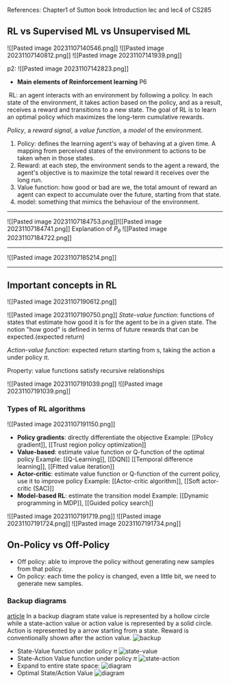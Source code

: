 References: 
Chapter1 of Sutton book
Introduction lec and lec4 of CS285

## **RL vs Supervised ML vs Unsupervised ML**

![[Pasted image 20231107140546.png]]
![[Pasted image 20231107140812.png]]
![[Pasted image 20231107141939.png]]

p2:
![[Pasted image 20231107142823.png]]

- **Main elements of Reinforcement learning** P6

 RL: an agent interacts with an environment by following a policy. In each state of the environment, it takes action based on the policy, and as a result, receives a reward and transitions to a new state. The goal of RL is to learn an optimal policy which maximizes the long-term cumulative rewards.

*Policy*, a *reward signal*, a *value function*, a *model* of the environment.
1. Policy: defines the learning agent's way of behaving at a given time. A mapping from perceived states of the environment to actions to be taken when in those states.
2. Reward: at each step, the environment sends to the agent a reward, the agent's objective is to maximize the total reward it receives over the long run.
3. Value function: how good or bad are we, the total amount of reward an agent can expect to accumulate over the future, starting from that state.
4. model: something that mimics the behaviour of the environment.

-------------------------------------------------------------
![[Pasted image 20231107184753.png]]![[Pasted image 20231107184741.png]]
Explanation of $P_{\theta}$
![[Pasted image 20231107184722.png]]


-------------------------------------------------------------
![[Pasted image 20231107185214.png]]

---------------------------------
## Important concepts in RL
![[Pasted image 20231107190612.png]]

![[Pasted image 20231107190750.png]]
*State-value function*: functions of states that estimate how good it is for the agent to be in a given state. The notion "how good" is defined in terms of future rewards that can be expected.(expected return)

*Action-value function*: expected return starting from s, taking the action a under policy $\pi$.

Property: value functions satisfy recursive relationships


![[Pasted image 20231107191039.png]]
![[Pasted image 20231107191039.png]]

### Types of RL algorithms
![[Pasted image 20231107191150.png]]
- **Policy gradients**: directly differentiate the objective
Example: [[Policy gradient]], [[Trust region policy optimization]]
- **Value-based**: estimate value function or Q-function of the optimal policy
Example: [[Q-Learning]], [[DQN]] [[Temporal difference learning]], [[Fitted value iteration]]
- **Actor-critic**: estimate value function or Q-function of the current policy, use it to improve policy
Example: [[Actor-critic algorithm]], [[Soft actor-critic (SAC)]]
- **Model-based RL**: estimate the transition model
Example: [[Dynamic programming in MDP]], [[Guided policy search]]

![[Pasted image 20231107191719.png]]
	![[Pasted image 20231107191724.png]]
	![[Pasted image 20231107191734.png]]
## On-Policy vs Off-Policy
- Off policy: able to improve the policy without generating new samples from that policy.
- On policy: each time the policy is changed, even a little bit, we need to generate new samples.


### Backup diagrams
[article](https://towardsdatascience.com/all-about-backup-diagram-fefb25aaf804#:~:text=Diagram%20that%20explains%20Reinforcement%20Learning%20Algorithms&text=In%20a%20backup%20diagram%20state,shown%20after%20the%20action%20value.)
In a backup diagram state value is represented by a hollow circle while a state-action value or action value is represented by a solid circle. Action is represented by a arrow starting from a state. Reward is conventionally shown after the action value.
![backup](https://miro.medium.com/v2/resize:fit:1100/format:webp/0*8ey1DgP4IDXyoqKQ.png)
- State-Value function under policy $\pi$
![state-value](https://miro.medium.com/v2/resize:fit:1100/format:webp/0*r0lQMY-ateUvUV9p.png)
- State-Action Value function under policy $\pi$
![state-action](https://miro.medium.com/v2/resize:fit:1100/format:webp/0*tPOQ54cl3ANz-jsv.png)
- Expand to entire state space:
![diagram](https://miro.medium.com/v2/resize:fit:1100/format:webp/0*iVkEz0D0s1-Ks8nw.png)
- Optimal State/Action Value
![diagram](https://miro.medium.com/v2/resize:fit:1100/format:webp/0*6UMWl8MxHQ071yxF.png)
